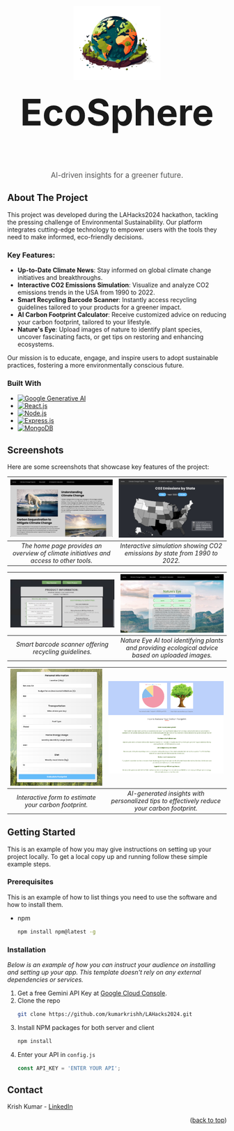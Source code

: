 

<!-- Improved compatibility of back to top link: See: https://github.com/othneildrew/Best-README-Template/pull/73 -->
<a name="readme-top"></a>
<!--
*** Thanks for checking out the Best-README-Template. If you have a suggestion
*** that would make this better, please fork the repo and create a pull request
*** or simply open an issue with the tag "enhancement".
*** Don't forget to give the project a star!
*** Thanks again! Now go create something AMAZING! :D
-->



<!-- PROJECT SHIELDS -->
<!--
*** I'm using markdown "reference style" links for readability.
*** Reference links are enclosed in brackets [ ] instead of parentheses ( ).
*** See the bottom of this document for the declaration of the reference variables
*** for contributors-url, forks-url, etc. This is an optional, concise syntax you may use.
*** https://www.markdownguide.org/basic-syntax/#reference-style-links
-->




<!-- PROJECT LOGO -->
<br />
<div align="center">
  <a href="https://github.com/othneildrew/Best-README-Template">
    <img src="client/ProjectPictures/earthicon.png" alt="Logo" width="200" height="170">
  </a>
  <h3 align="center" style="font-size: 6em; margin-top: 20px;">EcoSphere</h3>
  <p align="center" style="font-size: 1.2em; color: #555;">
    AI-driven insights for a greener future.
  </p>
</div>



## About The Project

This project was developed during the LAHacks2024 hackathon, tackling the pressing challenge of Environmental Sustainability. Our platform integrates cutting-edge technology to empower users with the tools they need to make informed, eco-friendly decisions.

### Key Features:
- **Up-to-Date Climate News**: Stay informed on global climate change initiatives and breakthroughs.
- **Interactive CO2 Emissions Simulation**: Visualize and analyze CO2 emissions trends in the USA from 1990 to 2022.
- **Smart Recycling Barcode Scanner**: Instantly access recycling guidelines tailored to your products for a greener impact.
- **AI Carbon Footprint Calculator**: Receive customized advice on reducing your carbon footprint, tailored to your lifestyle.
- **Nature's Eye**: Upload images of nature to identify plant species, uncover fascinating facts, or get tips on restoring and enhancing ecosystems.

Our mission is to educate, engage, and inspire users to adopt sustainable practices, fostering a more environmentally conscious future.


### Built With

- [![Google Generative AI](https://img.shields.io/badge/Google%20Generative%20AI-4285F4?style=for-the-badge&logo=google&logoColor=white)](https://cloud.google.com/ai)
- [![React.js](https://img.shields.io/badge/React-20232A?style=for-the-badge&logo=react&logoColor=61DAFB)](https://reactjs.org/)
- [![Node.js](https://img.shields.io/badge/Node.js-339933?style=for-the-badge&logo=nodedotjs&logoColor=white)](https://nodejs.org/)
- [![Express.js](https://img.shields.io/badge/Express.js-000000?style=for-the-badge&logo=express&logoColor=white)](https://expressjs.com/)
- [![MongoDB](https://img.shields.io/badge/MongoDB-47A248?style=for-the-badge&logo=mongodb&logoColor=white)](https://www.mongodb.com/)

## Screenshots

Here are some screenshots that showcase key features of the project:

| ![Home Page](client/ProjectPictures/home2.png) | ![CO2 Emissions Explorer](client/ProjectPictures/simulation.png) |
|:---------------------------------------------:|:--------------------------------------------------------------:|
| *The home page provides an overview of climate initiatives and access to other tools.* | *Interactive simulation showing CO2 emissions by state from 1990 to 2022.* |

| ![Barcode Scanner](client/ProjectPictures/recycleainew.png) | ![Nature Eye Tool](client/ProjectPictures/natureseye.png) |
|:-----------------------------------------------------------:|:---------------------------------------------------------:|
| *Smart barcode scanner offering recycling guidelines.* | *Nature Eye AI tool identifying plants and providing ecological advice based on uploaded images.* |

| ![Carbon Footprint Form](client/ProjectPictures/footprintform3.png) | ![Carbon Footprint Results](client/ProjectPictures/footprintresults.png) |
|:-------------------------------------------------------------:|:----------------------------------------------------------------:|
| *Interactive form to estimate your carbon footprint.* | *AI-generated insights with personalized tips to effectively reduce your carbon footprint.* |


<!-- GETTING STARTED -->
## Getting Started

This is an example of how you may give instructions on setting up your project locally.
To get a local copy up and running follow these simple example steps.

### Prerequisites

This is an example of how to list things you need to use the software and how to install them.
* npm
  ```sh
  npm install npm@latest -g
  ```

### Installation

_Below is an example of how you can instruct your audience on installing and setting up your app. This template doesn't rely on any external dependencies or services._

1. Get a free Gemini API Key at [Google Cloud Console](https://console.cloud.google.com/).
2. Clone the repo
   ```sh
   git clone https://github.com/kumarkrishh/LAHacks2024.git
   ```
3. Install NPM packages for both server and client
   ```sh
   npm install
   ```
4. Enter your API in `config.js`
   ```js
   const API_KEY = 'ENTER YOUR API';
   ```




<!-- CONTACT -->
## Contact

Krish Kumar - [LinkedIn](https://www.linkedin.com/in/krishkum/)


<p align="right">(<a href="#readme-top">back to top</a>)</p>




<!-- MARKDOWN LINKS & IMAGES -->
<!-- https://www.markdownguide.org/basic-syntax/#reference-style-links -->
[contributors-shield]: https://img.shields.io/github/contributors/othneildrew/Best-README-Template.svg?style=for-the-badge
[contributors-url]: https://github.com/othneildrew/Best-README-Template/graphs/contributors
[forks-shield]: https://img.shields.io/github/forks/othneildrew/Best-README-Template.svg?style=for-the-badge
[forks-url]: https://github.com/othneildrew/Best-README-Template/network/members
[stars-shield]: https://img.shields.io/github/stars/othneildrew/Best-README-Template.svg?style=for-the-badge
[stars-url]: https://github.com/othneildrew/Best-README-Template/stargazers
[issues-shield]: https://img.shields.io/github/issues/othneildrew/Best-README-Template.svg?style=for-the-badge
[issues-url]: https://github.com/othneildrew/Best-README-Template/issues
[license-shield]: https://img.shields.io/github/license/othneildrew/Best-README-Template.svg?style=for-the-badge
[license-url]: https://github.com/othneildrew/Best-README-Template/blob/master/LICENSE.txt
[linkedin-shield]: https://img.shields.io/badge/-LinkedIn-black.svg?style=for-the-badge&logo=linkedin&colorB=555
[linkedin-url]: https://linkedin.com/in/othneildrew
[product-screenshot]: images/screenshot.png
[Next.js]: https://img.shields.io/badge/next.js-000000?style=for-the-badge&logo=nextdotjs&logoColor=white
[Next-url]: https://nextjs.org/
[React.js]: https://img.shields.io/badge/React-20232A?style=for-the-badge&logo=react&logoColor=61DAFB
[React-url]: https://reactjs.org/
[Vue.js]: https://img.shields.io/badge/Vue.js-35495E?style=for-the-badge&logo=vuedotjs&logoColor=4FC08D
[Vue-url]: https://vuejs.org/
[Angular.io]: https://img.shields.io/badge/Angular-DD0031?style=for-the-badge&logo=angular&logoColor=white
[Angular-url]: https://angular.io/
[Svelte.dev]: https://img.shields.io/badge/Svelte-4A4A55?style=for-the-badge&logo=svelte&logoColor=FF3E00
[Svelte-url]: https://svelte.dev/
[Laravel.com]: https://img.shields.io/badge/Laravel-FF2D20?style=for-the-badge&logo=laravel&logoColor=white
[Laravel-url]: https://laravel.com
[Bootstrap.com]: https://img.shields.io/badge/Bootstrap-563D7C?style=for-the-badge&logo=bootstrap&logoColor=white
[Bootstrap-url]: https://getbootstrap.com
[JQuery.com]: https://img.shields.io/badge/jQuery-0769AD?style=for-the-badge&logo=jquery&logoColor=white
[JQuery-url]: https://jquery.com 
